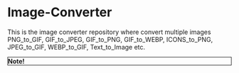 # Image-Converter
This is the image converter repository where convert multiple images PNG_to_GIF, GIF_to_JPEG, GIF_to_PNG, GIF_to_WEBP, ICONS_to_PNG, JPEG_to_GIF, WEBP_to_GIF, Text_to_Image etc. 

<div style="border:1px solid">
<strong>Note!</strong>
</div>